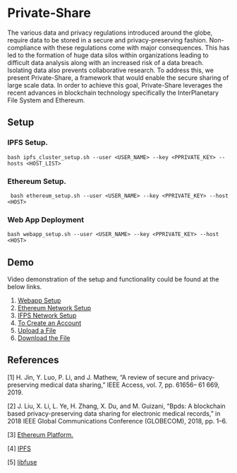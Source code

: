 # Private-Share
The various data and privacy regulations introduced around the globe, require data to be stored in a secure and privacy-preserving fashion. Non-compliance with these regulations come with major consequences. This has led to the formation of huge data silos within organizations leading to difficult data analysis along with an increased risk of a data breach. Isolating data also prevents collaborative research. To address this, we present Private-Share, a framework that would enable the secure sharing of large scale data. In order to achieve this goal, Private-Share leverages the recent advances in blockchain technology specifically the InterPlanetary File System and Ethereum.

## Setup
### IPFS Setup.
    bash ipfs_cluster_setup.sh --user <USER_NAME> --key <PPRIVATE_KEY> --hosts <HOST_LIST>
   
### Ethereum Setup.  
     bash ethereum_setup.sh --user <USER_NAME> --key <PPRIVATE_KEY> --host <HOST>

### Web App Deployment
    bash webapp_setup.sh --user <USER_NAME> --key <PPRIVATE_KEY> --host <HOST>
    
## Demo
Video demonstration of the setup and functionality could be found at the below links.
1. [Webapp Setup](https://www.youtube.com/watch?v=wYj7hKg-sDw)
2. [Ethereum Network Setup](https://www.youtube.com/watch?v=BkF38oYGjN4&t=16s)
3. [IFPS Network Setup](https://www.youtube.com/watch?v=5zvhEJMp_To)
4. [To Create an Account](https://www.youtube.com/watch?v=pSXPiq8D6q4)
5. [Upload a File](https://www.youtube.com/watch?v=m_Y0Eo2gxkM)
6. [Download the File](https://www.youtube.com/watch?v=hs5MoG4WcnY)

## References
[1] H. Jin, Y. Luo, P. Li, and J. Mathew, “A review of secure and privacy- preserving medical data sharing,” IEEE Access, vol. 7, pp. 61656– 61 669, 2019.

[2] J. Liu, X. Li, L. Ye, H. Zhang, X. Du, and M. Guizani, “Bpds: A blockchain based privacy-preserving data sharing for electronic medical records,” in 2018 IEEE Global Communications Conference (GLOBECOM), 2018, pp. 1–6.

[3] [Ethereum Platform.](https://github.com/ethereum/go-ethereum/releases)

[4] [IPFS](https://docs.ipfs.io)

[5] [libfuse](https://github.com/libfuse/libfuse)
